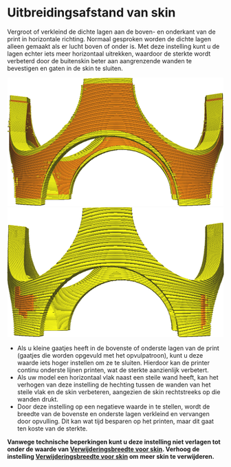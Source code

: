 Uitbreidingsafstand van skin
====
Vergroot of verkleind de dichte lagen aan de boven- en onderkant van de print in horizontale richting. Normaal gesproken worden de dichte lagen alleen gemaakt als er lucht boven of onder is. Met deze instelling kunt u de lagen echter iets meer horizontaal uitrekken, waardoor de sterkte wordt verbeterd door de buitenskin beter aan aangrenzende wanden te bevestigen en gaten in de skin te sluiten.

![Hoe skins (de gele delen) er meestal uitzien](../../../articles/images/skin_preshrink_original.png)
![Skins vergroot met 1 mm](../../../articles/images/expand_skins_expand_distance_1mm.png)

* Als u kleine gaatjes heeft in de bovenste of onderste lagen van de print (gaatjes die worden opgevuld met het opvulpatroon), kunt u deze waarde iets hoger instellen om ze te sluiten. Hierdoor kan de printer continu onderste lijnen printen, wat de sterkte aanzienlijk verbetert.
* Als uw model een horizontaal vlak naast een steile wand heeft, kan het verhogen van deze instelling de hechting tussen de wanden van het steile vlak en de skin verbeteren, aangezien de skin rechtstreeks op die wanden drukt.
* Door deze instelling op een negatieve waarde in te stellen, wordt de breedte van de bovenste en onderste lagen verkleind en vervangen door opvulling. Dit kan wat tijd besparen op het printen, maar dit gaat ten koste van de sterkte.

**Vanwege technische beperkingen kunt u deze instelling niet verlagen tot onder de waarde van [Verwijderingsbreedte voor skin](skin_preshrink.md). Verhoog de instelling [Verwijderingsbreedte voor skin](skin_preshrink.md) om meer skin te verwijderen.**